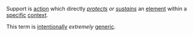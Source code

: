 Support is [action](https://github.com/gcassel/Modular-Organization-Terminology/blob/master/terms/action.md) which directly *[protects](https://github.com/gcassel/Modular-Organization-Terminology/blob/master/terms/protect.md) or [sustains](https://github.com/gcassel/Modular-Organization-Terminology/blob/master/terms/sustain.md)* an [element](https://github.com/gcassel/Modular-Organization-Terminology/blob/master/terms/element.md) within a [specific](https://github.com/gcassel/Modular-Organization-Terminology/blob/master/terms/specific.md) [context](https://github.com/gcassel/Modular-Organization-Terminology/blob/master/terms/context.md). 

This term is [intentionally](https://github.com/gcassel/Modular-Organization-Terminology/blob/master/terms/intention.md) *extremely* [generic](https://github.com/gcassel/Modular-Organization-Terminology/blob/master/terms/generic.md).
